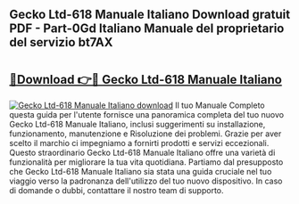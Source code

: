 ## Gecko Ltd-618 Manuale Italiano Download gratuit PDF - Part-0Gd Italiano Manuale del proprietario del servizio bt7AX

# <h2><a href="http://df9toz.blite.top/?on=Gecko+Ltd-618+Manuale+Italiano">🔗Download 👉🔴 Gecko Ltd-618 Manuale Italiano</a></h2>

[![Gecko Ltd-618 Manuale Italiano download](https://i.imgur.com/lujVjoI.png)](http://df9toz.blite.top/?on=Gecko+Ltd-618+Manuale+Italiano)
Il tuo Manuale Completo questa guida per l'utente fornisce una panoramica completa del tuo nuovo Gecko Ltd-618 Manuale Italiano, inclusi suggerimenti su installazione, funzionamento, manutenzione e Risoluzione dei problemi. Grazie per aver scelto il marchio ci impegniamo a fornirti prodotti e servizi eccezionali. Questo straordinario Gecko Ltd-618 Manuale Italiano offre una varietà di funzionalità per migliorare la tua vita quotidiana. Partiamo dal presupposto che Gecko Ltd-618 Manuale Italiano sia stata una guida cruciale nel tuo viaggio verso la padronanza dell'utilizzo del tuo nuovo dispositivo. In caso di domande o dubbi, contattare il nostro team di supporto.
